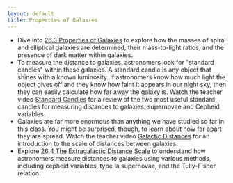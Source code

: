 ```yaml
---
layout: default
title: Properties of Galaxies
---
```


- Dive into [26.3 Properties of Galaxies](https://openstax.org/books/astronomy-2e/pages/26-3-properties-of-galaxies) to explore how the masses of spiral and elliptical galaxies are determined, their mass-to-light ratios, and the presence of dark matter within galaxies.
- To measure the distance to galaxies, astronomers look for "standard candles" within these galaxies. A standard candle is any object that shines with a known luminosity. If astronomers know how much light the object gives off and they know how faint it appears in our night sky, then they can easily calculate how far away the galaxy is. Watch the teacher video [Standard Candles](https://www.youtube.com/watch?v=fXmbLdpXsmE) for a review of the two most useful standard candles for measuring distances to galaxies: supernovae and Cepheid variables.
- Galaxies are far more enormous than anything we have studied so far in this class. You might be surprised, though, to learn about how far apart they are spread. Watch the teacher video [Galactic Distances](https://www.youtube.com/watch?v=H31DzXZuIb4) for an introduction to the scale of distances between galaxies.
- Explore [26.4 The Extragalactic Distance Scale](https://openstax.org/books/astronomy-2e/pages/26-4-the-extragalactic-distance-scale) to understand how astronomers measure distances to galaxies using various methods, including cepheid variables, type Ia supernovae, and the Tully-Fisher relation.
